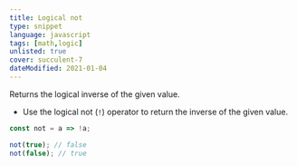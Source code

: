 ```yaml
---
title: Logical not
type: snippet
language: javascript
tags: [math,logic]
unlisted: true
cover: succulent-7
dateModified: 2021-01-04
---
```


Returns the logical inverse of the given value.

- Use the logical not (`!`) operator to return the inverse of the given value.

```js
const not = a => !a;
```

```js
not(true); // false
not(false); // true
```
